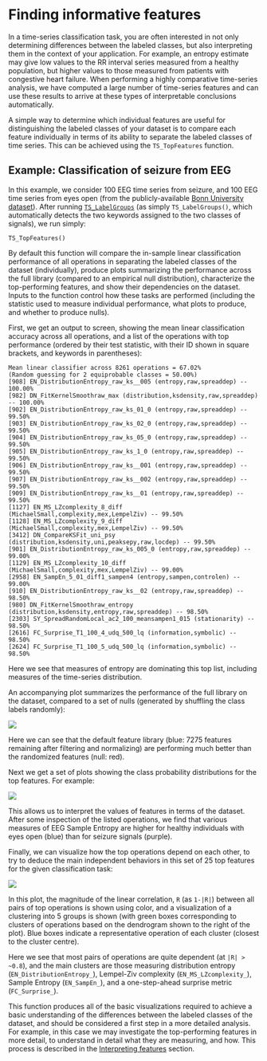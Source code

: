 # Finding informative features

In a time-series classification task, you are often interested in not only determining differences between the labeled classes, but also interpreting them in the context of your application. For example, an entropy estimate may give low values to the RR interval series measured from a healthy population, but higher values to those measured from patients with congestive heart failure. When performing a highly comparative time-series analysis, we have computed a large number of time-series features and can use these results to arrive at these types of interpretable conclusions automatically.

A simple way to determine which individual features are useful for distinguishing the labeled classes of your dataset is to compare each feature individually in terms of its ability to separate the labeled classes of time series. This can be achieved using the `TS_TopFeatures` function.

## Example: Classification of seizure from EEG

In this example, we consider 100 EEG time series from seizure, and 100 EEG time series from eyes open (from the publicly-available [Bonn University dataset](http://epileptologie-bonn.de/cms/front\_content.php?idcat=193\&lang=3)). After running [`TS_LabelGroups`](grouping.md) (as simply `TS_LabelGroups()`, which automatically detects the two keywords assigned to the two classes of signals), we run simply:

```
TS_TopFeatures()
```

By default this function will compare the in-sample linear classification performance of all operations in separating the labeled classes of the dataset (individually), produce plots summarizing the performance across the full library (compared to an empirical null distribution), characterize the top-performing features, and show their dependencies on the dataset. Inputs to the function control how these tasks are performed (including the statistic used to measure individual performance, what plots to produce, and whether to produce nulls).

First, we get an output to screen, showing the mean linear classification accuracy across all operations, and a list of the operations with top performance (ordered by their test statistic, with their ID shown in square brackets, and keywords in parentheses):

```
Mean linear classifier across 8261 operations = 67.02%
(Random guessing for 2 equiprobable classes = 50.00%)
[908] EN_DistributionEntropy_raw_ks__005 (entropy,raw,spreaddep) -- 100.00%
[982] DN_FitKernelSmoothraw_max (distribution,ksdensity,raw,spreaddep) -- 100.00%
[902] EN_DistributionEntropy_raw_ks_01_0 (entropy,raw,spreaddep) -- 99.50%
[903] EN_DistributionEntropy_raw_ks_02_0 (entropy,raw,spreaddep) -- 99.50%
[904] EN_DistributionEntropy_raw_ks_05_0 (entropy,raw,spreaddep) -- 99.50%
[905] EN_DistributionEntropy_raw_ks_1_0 (entropy,raw,spreaddep) -- 99.50%
[906] EN_DistributionEntropy_raw_ks__001 (entropy,raw,spreaddep) -- 99.50%
[907] EN_DistributionEntropy_raw_ks__002 (entropy,raw,spreaddep) -- 99.50%
[909] EN_DistributionEntropy_raw_ks__01 (entropy,raw,spreaddep) -- 99.50%
[1127] EN_MS_LZcomplexity_8_diff (MichaelSmall,complexity,mex,LempelZiv) -- 99.50%
[1128] EN_MS_LZcomplexity_9_diff (MichaelSmall,complexity,mex,LempelZiv) -- 99.50%
[3412] DN_CompareKSFit_uni_psy (distribution,ksdensity,uni,peaksepy,raw,locdep) -- 99.50%
[901] EN_DistributionEntropy_raw_ks_005_0 (entropy,raw,spreaddep) -- 99.00%
[1129] EN_MS_LZcomplexity_10_diff (MichaelSmall,complexity,mex,LempelZiv) -- 99.00%
[2958] EN_SampEn_5_01_diff1_sampen4 (entropy,sampen,controlen) -- 99.00%
[910] EN_DistributionEntropy_raw_ks__02 (entropy,raw,spreaddep) -- 98.50%
[980] DN_FitKernelSmoothraw_entropy (distribution,ksdensity,entropy,raw,spreaddep) -- 98.50%
[2303] SY_SpreadRandomLocal_ac2_100_meansampen1_015 (stationarity) -- 98.50%
[2616] FC_Surprise_T1_100_4_udq_500_lq (information,symbolic) -- 98.50%
[2624] FC_Surprise_T1_100_5_udq_500_lq (information,symbolic) -- 98.50%
```

Here we see that measures of entropy are dominating this top list, including measures of the time-series distribution.

An accompanying plot summarizes the performance of the full library on the dataset, compared to a set of nulls (generated by shuffling the class labels randomly):

![](../../.gitbook/assets/TS\_TopFeatures\_histograms.png)

Here we can see that the default feature library (blue: 7275 features remaining after filtering and normalizing) are performing much better than the randomized features (null: red).

Next we get a set of plots showing the class probability distributions for the top features. For example:

![](../../.gitbook/assets/TS\_TopFeatures\_distributions\_.png)

This allows us to interpret the values of features in terms of the dataset. After some inspection of the listed operations, we find that various measures of EEG Sample Entropy are higher for healthy individuals with eyes open (blue) than for seizure signals (purple).

Finally, we can visualize how the top operations depend on each other, to try to deduce the main independent behaviors in this set of 25 top features for the given classification task:

![](../../.gitbook/assets/TS\_TopFeatures\_cluster.png)

In this plot, the magnitude of the linear correlation, `R` (as `1-|R|`) between all pairs of top operations is shown using color, and a visualization of a clustering into 5 groups is shown (with green boxes corresponding to clusters of operations based on the dendrogram shown to the right of the plot). Blue boxes indicate a representative operation of each cluster (closest to the cluster centre).

Here we see that most pairs of operations are quite dependent (at `|R| > ~0.8`), and the main clusters are those measuring distribution entropy (`EN_DistributionEntropy_`), Lempel-Ziv complexity (`EN_MS_LZcomplexity_`), Sample Entropy (`EN_SampEn_`), and a one-step-ahead surprise metric (`FC_Surprise_`).

This function produces all of the basic visualizations required to achieve a basic understanding of the differences between the labeled classes of the dataset, and should be considered a first step in a more detailed analysis. For example, in this case we may investigate the top-performing features in more detail, to understand in detail what they are measuring, and how. This process is described in the [Interpreting features](https://github.com/hctsa-users/hctsa-manual/tree/c20c1212f3966ea038e80867ea0eac7f605cb93e/interpreting-features.md) section.
